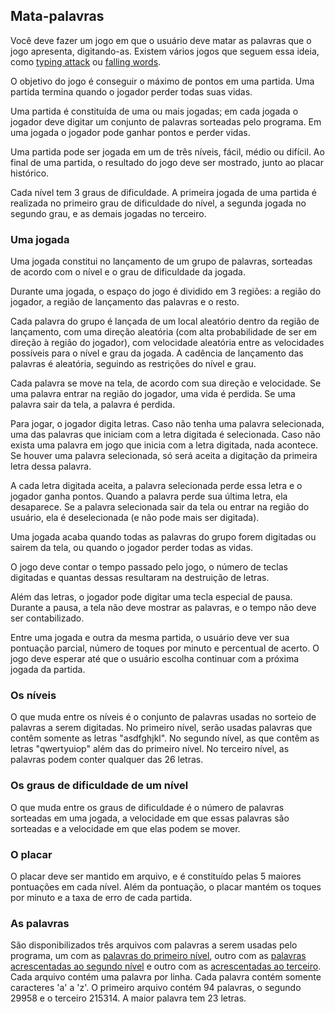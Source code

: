 ## Mata-palavras

Você deve fazer um jogo em que o usuário deve matar as palavras que o jogo apresenta, digitando-as.
Existem vários jogos que seguem essa ideia, como [typing attack](https://www.typinggames.zone/typingattack) ou [falling words](https://www.typingstudy.com/pt-brazilian_abnt-2/games/falling_words).

O objetivo do jogo é conseguir o máximo de pontos em uma partida. Uma partida termina quando o jogador perder todas suas vidas.

Uma partida é constituída de uma ou mais jogadas; em cada jogada o jogador deve digitar um conjunto de palavras sorteadas pelo programa. Em uma jogada o jogador pode ganhar pontos e perder vidas.

Uma partida pode ser jogada em um de três níveis, fácil, médio ou difícil. Ao final de uma partida, o resultado do jogo deve ser mostrado, junto ao placar histórico. 

Cada nível tem 3 graus de dificuldade. A primeira jogada de uma partida é realizada no primeiro grau de dificuldade do nível, a segunda jogada no segundo grau, e as demais jogadas no terceiro.

### Uma jogada

Uma jogada constitui no lançamento de um grupo de palavras, sorteadas de acordo com o nível e o grau de dificuldade da jogada.

Durante uma jogada, o espaço do jogo é dividido em 3 regiões: a região do jogador, a região de lançamento das palavras e o resto.

Cada palavra do grupo é lançada de um local aleatório dentro da região de lançamento, com uma direção aleatória (com alta probabilidade de ser em direção à região do jogador), com velocidade aleatória entre as velocidades possíveis para o nível e grau da jogada. A cadência de lançamento das palavras é aleatória, seguindo as restrições do nível e grau.

Cada palavra se move na tela, de acordo com sua direção e velocidade.
Se uma palavra entrar na região do jogador, uma vida é perdida.
Se uma palavra sair da tela, a palavra é perdida.

Para jogar, o jogador digita letras. Caso não tenha uma palavra selecionada, uma das palavras que iniciam com a letra digitada é selecionada. Caso não exista uma palavra em jogo que inicia com a letra digitada, nada acontece. Se houver uma palavra selecionada, só será aceita a digitação da primeira letra dessa palavra.

A cada letra digitada aceita, a palavra selecionada perde essa letra e o jogador ganha pontos.
Quando a palavra perde sua última letra, ela desaparece.
Se a palavra selecionada sair da tela ou entrar na região do usuário, ela é deselecionada (e não pode mais ser digitada).

Uma jogada acaba quando todas as palavras do grupo forem digitadas ou sairem da tela, ou quando o jogador perder todas as vidas.

O jogo deve contar o tempo passado pelo jogo, o número de teclas digitadas e quantas dessas resultaram na destruição de letras.

Além das letras, o jogador pode digitar uma tecla especial de pausa. Durante a pausa, a tela não deve mostrar as palavras, e o tempo não deve ser contabilizado.

Entre uma jogada e outra da mesma partida, o usuário deve ver sua pontuação parcial, número de toques por minuto e percentual de acerto. O jogo deve esperar até que o usuário escolha continuar com a próxima jogada da partida.

### Os níveis

O que muda entre os níveis é o conjunto de palavras usadas no sorteio de palavras a serem digitadas. No primeiro nível, serão usadas palavras que contêm somente as letras "asdfghjkl".
No segundo nível, as que contêm as letras "qwertyuiop" além das do primeiro nível.
No terceiro nível, as palavras podem conter qualquer das 26 letras.

### Os graus de dificuldade de um nível

O que muda entre os graus de dificuldade é o número de palavras sorteadas em uma jogada, a velocidade em que essas palavras são sorteadas e a velocidade em que elas podem se mover.

### O placar

O placar deve ser mantido em arquivo, e é constituído pelas 5 maiores pontuações em cada nível. Além da pontuação, o placar mantém os toques por minuto e a taxa de erro de cada partida.

### As palavras

São disponibilizados três arquivos com palavras a serem usadas pelo programa, um com as [palavras do primeiro nível](Complementos/pal-al.txt), outro com as [palavras acrescentadas ao segundo nível](Complementos/pal-qp.txt) e outro com as [acrescentadas ao terceiro](Complementos/pal-zm.txt).
Cada arquivo contém uma palavra por linha. Cada palavra contém somente caracteres 'a' a 'z'.
O primeiro arquivo contém 94 palavras, o segundo 29958 e o terceiro 215314. 
A maior palavra tem 23 letras.
